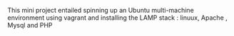 This mini project entailed spinning up an Ubuntu multi-machine environment using vagrant and installing the LAMP stack : linuux, Apache , Mysql and PHP 
